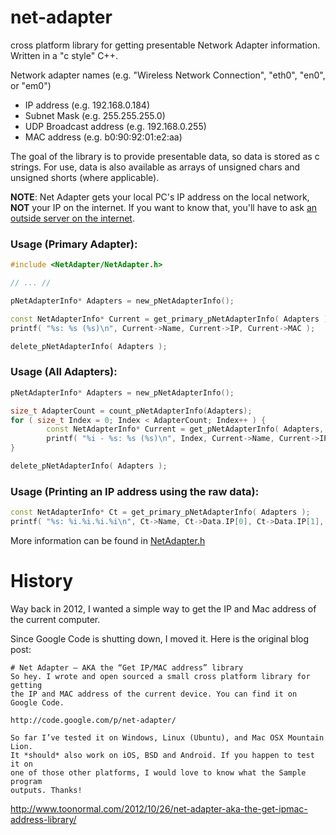 # net-adapter
cross platform library for getting presentable Network Adapter information. Written in a "c style" C++.

Network adapter names (e.g. "Wireless Network Connection", "eth0", "en0", or "em0")

* IP address (e.g. 192.168.0.184)
* Subnet Mask (e.g. 255.255.255.0)
* UDP Broadcast address (e.g. 192.168.0.255)
* MAC address (e.g. b0:90:92:01:e2:aa)

The goal of the library is to provide presentable data, so data is stored as c strings. For use, data is also available as arrays of unsigned chars and unsigned shorts (where applicable).

**NOTE**: Net Adapter gets your local PC's IP address on the local network, **NOT** your IP on the internet. If you want to know that, you'll have to ask [an outside server on the internet](http://canihazip.com/s).

### Usage (Primary Adapter):

```c++
#include <NetAdapter/NetAdapter.h>                                              // Or wherever you put it //

// ... //

pNetAdapterInfo* Adapters = new_pNetAdapterInfo();                              // Many Adapters (hence the "p") //

const NetAdapterInfo* Current = get_primary_pNetAdapterInfo( Adapters );        // One Adapter (no "p") //
printf( "%s: %s (%s)\n", Current->Name, Current->IP, Current->MAC );

delete_pNetAdapterInfo( Adapters );                                             // Cleanup //
```

### Usage (All Adapters):

```c++
pNetAdapterInfo* Adapters = new_pNetAdapterInfo();

size_t AdapterCount = count_pNetAdapterInfo(Adapters);                          // Count the Adapters //
for ( size_t Index = 0; Index < AdapterCount; Index++ ) {
        const NetAdapterInfo* Current = get_pNetAdapterInfo( Adapters, Index ); // get_, not get_primary_ //
        printf( "%i - %s: %s (%s)\n", Index, Current->Name, Current->IP, Current->MAC );
}

delete_pNetAdapterInfo( Adapters );
```

### Usage (Printing an IP address using the raw data):

```c++
const NetAdapterInfo* Ct = get_primary_pNetAdapterInfo( Adapters );
printf( "%s: %i.%i.%i.%i\n", Ct->Name, Ct->Data.IP[0], Ct->Data.IP[1], Ct->Data.IP[2], Ct->Data.IP[3] );
```
More information can be found in [NetAdapter.h](NetAdapter/NetAdapter.h)


# History

Way back in 2012, I wanted a simple way to get the IP and Mac address of the current computer. 

Since Google Code is shutting down, I moved it. Here is the original blog post:

```
# Net Adapter – AKA the “Get IP/MAC address” library
So hey. I wrote and open sourced a small cross platform library for getting 
the IP and MAC address of the current device. You can find it on Google Code.

http://code.google.com/p/net-adapter/

So far I’ve tested it on Windows, Linux (Ubuntu), and Mac OSX Mountain Lion.
It *should* also work on iOS, BSD and Android. If you happen to test it on 
one of those other platforms, I would love to know what the Sample program 
outputs. Thanks!
```
http://www.toonormal.com/2012/10/26/net-adapter-aka-the-get-ipmac-address-library/
